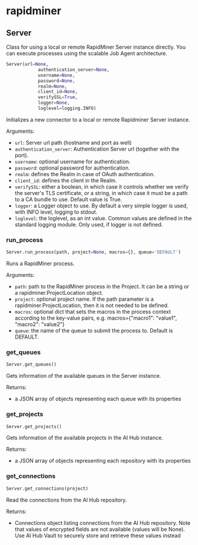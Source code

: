 
# rapidminer


## Server

Class for using a local or remote RapidMiner Server instance directly. You can execute processes using the scalable Job Agent architecture.



```python
Server(url=None,
            authentication_server=None,
            username=None,
            password=None,
            realm=None,
            client_id=None,
            verifySSL=True,
            logger=None,
            loglevel=logging.INFO)
```

Initializes a new connector to a local or remote Rapidminer Server instance.

Arguments:
- `url`: Server url path (hostname and port as well)
- `authentication_server`: Authentication Server url (together with the port).
- `username`: optional username for authentication.
- `password`: optional password for authentication.
- `realm`: defines the Realm in case of OAuth authentication.
- `client_id`: defines the client in the Realm.
- `verifySSL`: either a boolean, in which case it controls whether we verify the server's TLS certificate, or a string, in which case it must be a path to a CA bundle to use. Default value is True.
- `logger`: a Logger object to use. By default a very simple logger is used, with INFO level, logging to stdout.
- `loglevel`: the loglevel, as an int value. Common values are defined in the standard logging module. Only used, if logger is not defined.


### run_process
```python
Server.run_process(path, project=None, macros={}, queue='DEFAULT')
```

Runs a RapidMiner process.

Arguments:
- `path`: path to the RapidMiner process in the Project. It can be a string or a rapidminer.ProjectLocation object.
- `project`: optional project name. If the path parameter is a rapidminer.ProjectLocation, then it is not needed to be defined.
- `macros`: optional dict that sets the macros in the process context according to the key-value pairs, e.g. macros={"macro1": "value1", "macro2": "value2"}
- `queue`: the name of the queue to submit the process to. Default is DEFAULT.


### get_queues
```python
Server.get_queues()
```

Gets information of the available queues in the Server instance.


Returns:
- a JSON array of objects representing each queue with its properties


### get_projects
```python
Server.get_projects()
```

Gets information of the available projects in the AI Hub instance.


Returns:
- a JSON array of objects representing each repository with its properties


### get_connections
```python
Server.get_connections(project)
```

Read the connections from the AI Hub repository.


Returns:
- Connections object listing connections from the AI Hub repository. Note that values of encrypted fields are not available (values will be None). Use AI Hub Vault to securely store and retrieve these values instead
